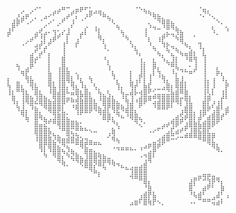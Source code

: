 <pre>
⠀⠀⠀⡠⠀⡠⠊⠁⠀⠀⣠⡴⠛⠉⣠⡶⠟⠋⣥⣠⣤⡀⠀⠀⠀⠀⠀⠀⠈⠑⢦⣄⡀⠀⠀⠀⠀⠀⠀⠀⠀⠀⠈⢶⡄⠀⠀⠀⠀⠀
⠀⢀⣜⣴⠟⢀⠄⢀⠴⠊⡁⠀⣠⠞⢁⠆⢀⠜⠋⠀⠈⠛⢦⡀⠀⠀⠀⠀⠀⠀⠀⠈⠻⣷⣄⣀⠀⠀⠀⠀⠀⠀⠈⠂⠈⠢⡀⠀⠀⠀
⠀⣾⠟⠁⠐⠁⠀⠀⡠⠊⠀⠔⠁⠀⡜⠀⠀⢀⠀⢀⠀⠀⠀⠑⣄⠀⠀⠀⠀⠀⠀⢢⣀⠈⢻⣿⣷⡀⠀⠀⠀⠀⠀⠀⠀⡀⠈⠂⡀⠀
⣼⠃⠀⠀⠀⠀⣠⢞⣠⠄⢲⢂⡔⣸⠀⠀⣠⡇⠀⠘⡇⠀⠀⠀⠈⢦⠀⠀⠀⠀⢸⠀⠈⠉⢀⣍⣈⢻⣦⠀⠀⠀⠀⠀⠀⠱⡀⠀⠘⢦
⠁⠀⠀⠀⢀⡴⠋⢘⡇⢠⡾⠋⠀⡇⠀⢠⠃⠀⠀⠀⠻⡄⠀⠀⠀⠈⠳⡀⠀⠀⠈⡆⠀⢰⡟⠁⠈⠳⣿⠀⠀⠁⠀⠀⠀⠀⠀⠀⠀⠀  | Учусь писать чистый код на Python + Django/DRF
⠀⠀⠀⠐⠁⠀⢴⡞⣡⠋⠀⠀⢸⠁⠀⠏⠀⠀⠀⠀⠀⢱⠀⠀⠀⠀⠀⠱⡄⠀⠀⠘⣄⠀⠹⡗⢤⡀⠈⠳⡄⠀⢹⡀⠀⠀⠀⠀⠀⠀  | Развиваюсь в работе с базами данных (PostgreSQL, SQLite)
⠀⠀⠀⠀⠀⣠⠋⡴⠃⡄⠀⠀⢸⠀⠀⠀⠀⠀⠀⠀⠀⠀⠁⠀⠀⠀⠀⠀⠹⡄⠀⠀⠈⢦⡀⠙⣄⠙⢦⣤⣾⡆⠀⣇⠀⠀⠀⠀⠀⠀  | Осваиваю Docker, тестирование (Pytest)
⠀⠀⠀⠀⠀⣿⡞⠁⠀⡇⠀⠀⣿⠀⠀⠀⠀⠀⠀⠀⠀⠘⡄⠀⠀⠀⠀⠀⠀⢰⡀⠀⣆⠀⠱⣄⣸⡇⠀⠘⠿⢻⠀⢸⠀⠀⠀⠀⠀⠀  | Постепенно собираю портфолио проектов на GitHub
⠀⠀⢳⠀⣠⠟⠀⠀⠀⡇⠀⢠⣿⡄⠀⠀⠀⠀⠀⠀⠀⠀⢱⠀⠀⠀⠀⠀⠀⢸⡇⠀⡿⡄⠀⠈⢛⢧⣀⡀⠂⣸⠀⢸⠀⠀⡄⠀⠀⠀
⠀⠀⠀⠻⣏⡀⠀⠀⠀⣷⠀⢸⣿⣿⡀⢢⠀⠀⡀⠀⠀⠀⠀⢧⠀⠀⠀⡇⠀⣼⡇⢠⠇⢹⣄⠀⠘⡆⢈⠉⠛⠁⠀⢸⠀⠀⠟⢆⠀⠀
⡇⠀⣤⠀⠹⣷⡀⠀⠀⣿⡄⢸⣿⠻⣧⠈⢧⠀⠹⡀⠀⠀⠀⠈⣆⠀⠀⣧⢰⠇⡇⣸⠀⠀⠹⣆⠀⣿⣼⡄⠀⠀⠀⢸⡆⢸⠀⠘⣆⠀   | Контакты    
⢹⡀⣿⣧⡀⠹⣷⡀⠀⢹⣷⢸⣿⡆⠹⣧⡘⣧⠀⠱⡄⠀⡀⠀⠸⡆⠀⢹⡏⢀⣿⣧⡠⠤⠴⢿⡇⣻⣿⣇⠀⠀⠀⢸⡇⡜⠀⢀⡏⠀   <a href="https://t.me/@ON3EYED0WL">Telegram</a> | <a href="https://linkedin.com/in/твой_ник">LinkedIn</a>
⠘⣧⠀⢸⣷⣄⢻⣷⣄⠈⣿⣿⣿⣉⡛⢻⡷⣿⣇⠀⢹⣦⣱⡄⠀⢹⡖⢻⠋⣹⣿⣥⣴⣶⣶⣶⣿⣿⣉⣿⡄⠀⠀⢸⣵⠃⠀⣸⡇⠀      
⠀⠹⡆⢸⠻⣿⠮⢿⣿⣷⣾⣿⡿⠋⢛⣻⣿⣿⣿⣧⠈⣿⣿⣿⣦⡀⢻⣼⠘⣿⠟⠉⢴⣾⣿⣿⡟⠻⡇⢹⣧⠀⠀⣾⡏⡰⢰⡇⠀⣠      
⠀⠀⠹⣼⡄⠘⣷⡀⠙⢿⣿⡿⣇⠀⠈⢻⣿⣿⡿⠻⣷⣼⡏⢻⣟⠻⣾⣿⡄⠁⠀⠀⠈⠛⠛⠋⠁⠀⢠⣿⣿⡀⢠⣿⠟⢡⣿⠃⣾⠃
⠀⠀⠀⠙⣧⠀⣿⢷⣄⢀⣹⣿⣿⣅⠀⠈⠁⠀⠀⠀⠈⣿⣿⡄⠙⠦⠘⢿⣿⣄⠀⠀⠀⠀⠀⠀⢀⣴⣫⡾⣿⡇⣼⠋⣴⣿⣿⡞⠁⠀
⠀⠀⠀⠀⠈⠀⣿⣤⣝⠋⠛⢿⣿⣿⣿⣷⡂⠀⠀⠀⠀⠀⠁⠙⢆⠀⠀⠀⠙⢌⠂⠀⠀⠀⣠⡴⢻⡿⠋⣰⣿⣷⣧⣾⣿⡿⠋⠀⠀⠀      
⠀⠀⠀⠀⠀⠀⣿⣿⣿⣧⡀⠈⠛⣿⣍⡛⠛⠓⠢⠤⠀⠀⢀⣷⠈⠀⠀⠀⠀⠀⠀⠠⠔⠋⠁⣠⣏⣴⠞⢋⣸⣿⣯⣿⣏⣀⠀⠀⠀⠀      
⠀⠀⠀⠀⠀⠀⢸⣿⣿⣷⡹⣷⣤⣽⣾⣽⣢⢤⣀⠀⠀⠀⠊⢾⣄⠀⠀⠀⠀⠀⠀⠀⠀⣠⣾⣿⠭⠔⠒⠛⠛⠛⠿⣿⣿⡟⠀⠀⠀⠀
⠀⠀⠀⠀⠀⠀⠀⣿⡟⣿⣿⣌⠻⣍⠉⠛⢿⣟⠛⠛⠓⠀⠀⢀⣈⣀⣀⡀⠀⢀⣠⡶⣿⡾⠋⠀⠀⠀⠀⠀⠀⠀⠀⠀⠙⢿⣆⠀⠀⠀
⠀⠀⠀⠀⠀⠀⠀⠘⣇⠘⣿⣿⠳⣜⢷⣄⠀⢿⣿⣦⣄⡀⠀⠀⠈⠉⠉⠉⠁⠈⣀⣴⡟⠀⠀⠀⠀⠀⠀⠀⠀⠀⠀⠀⠀⠀⠙⠂⠀⠀
⠀⠀⠀⠀⠀⠀⠀⠀⠈⠀⠈⢿⣇⠈⠳⢿⣷⣼⣿⣿⣽⣿⣶⣄⠀⠀⠀⠀⠀⠈⢨⢿⠁⠀⠀⠀⠀⠀⠀⠀⠀⠀⠀⠀⠀⠀⠀⠀⠀⢄
⠀⠀⠀⠀⠀⠀⠀⠀⠀⠀⠀⠀⠙⠂⠀⠀⠑⠿⣿⡎⠛⢧⠈⠙⠙⠦⣄⣠⣤⣴⣿⠀⠀⠀⠀⠀⠀⠀⠀⠀⠀⠀⠀⠀⠀⠀⠀⠀⠀⠈
⠀⠀⠀⠀⠀⠀⠀⠀⠀⠀⠀⠀⠀⠀⠀⠀⠀⠀⠈⠛⡆⠀⠀⠀⠀⠀⠀⣸⣿⣿⣿⠀⠀⠀⠀⠀⠀⠀⠀⠀⠀⠀⣀⣤⣤⣀⠀⠀⠀⠀
⠀⠀⠀⠀⠀⠀⠀⠀⠀⠀⠀⠀⠀⠀⠀⠀⠀⠀⠀⠀⠀⠀⠀⠀⠀⠀⠀⠈⠉⠛⣿⡄⠀⠀⠀⠀⠀⠀⠀⠀⣰⡟⠋⠚⢳⡿⠻⡄⠀⠀
⠀⠀⠀⠀⠀⠀⠀⠀⠀⠀⠀⠀⠀⠀⠀⠀⠀⠀⠀⠀⠀⠀⠀⠀⠀⠀⠀⠀⠀⠀⠘⣷⠀⠀⠀⠀⠀⠀⠀⠀⣿⠁⠀⣴⠟⠃⠀⣷⠀⡀
⠀⠀⠀⠀⠀⠀⠀⠀⠀⠀⠀⠀⠀⠀⠀⠀⠀⠀⠀⠀⠀⠀⠀⠀⠀⠀⠀⠀⠀⢠⣾⡟⣧⠀⠀⠀⠀⠀⠀⠀⠘⢧⣾⠃⠀⢀⣼⠃⢠⡇
⠀⠀⠀⠀⠀⠀⠀⠀⠀⠀⠀⠀⠀⠀⠀⠀⠀⠀⠀⠀⠀⠀⠀⠀⠀⠀⠀⣠⣶⠏⣿⢷⡟⠢⡀⠀⠀⠀⠀⠀⠠⠄⠉⠛⠛⢭⣴⠇⠀⠀
</pre>
